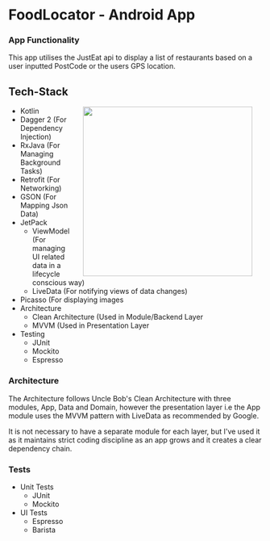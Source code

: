 # FoodLocator - Android App

### App Functionality
This app utilises the JustEat api to display a list of restaurants based on a user inputted PostCode or the users GPS location.

## Tech-Stack
<img src="https://media.giphy.com/media/MbG90zAlZmTSLvZF0A/giphy.gif" width="336" align="right" hspace="20">

* Kotlin
* Dagger 2 (For Dependency Injection)
* RxJava (For Managing Background Tasks)
* Retrofit (For Networking)
* GSON (For Mapping Json Data)
* JetPack
  * ViewModel (For managing UI related data in a lifecycle conscious way)
  * LiveData (For notifying views of data changes)
* Picasso (For displaying images
* Architecture
  * Clean Architecture (Used in Module/Backend Layer
  * MVVM (Used in Presentation Layer
* Testing
  * JUnit
  * Mockito
  * Espresso
  
  

  
### Architecture
The Architecture follows Uncle Bob's Clean Architecture with three modules, App, Data and Domain, however the presentation layer i.e the App module uses the MVVM pattern with LiveData as recommended by Google.

It is not necessary to have a separate module for each layer, but I've used it as it maintains strict coding discipline as an app grows and it creates a clear dependency chain.

### Tests
- Unit Tests
  - JUnit
  - Mockito
- UI Tests
  - Espresso
  - Barista
